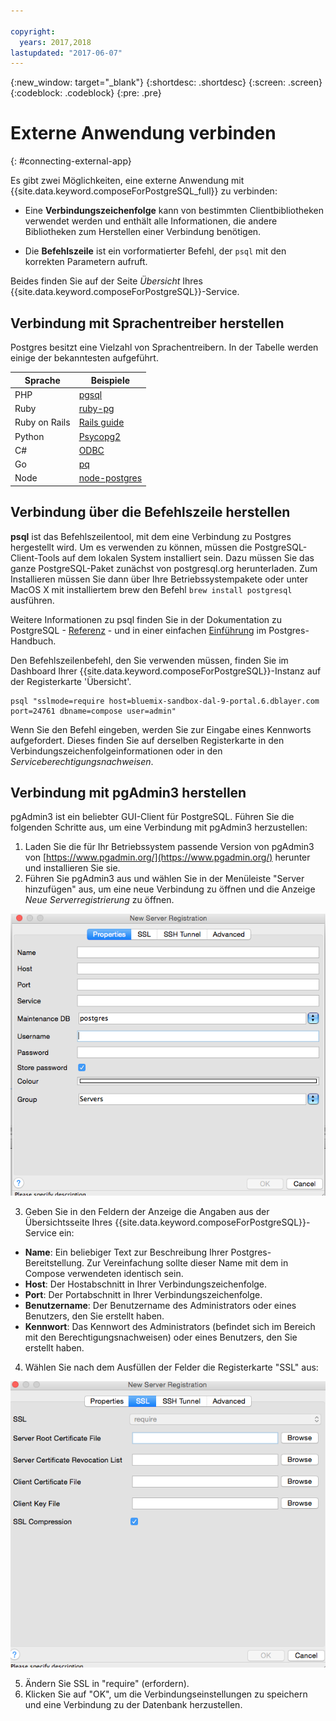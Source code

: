 ```yaml
---

copyright:
  years: 2017,2018
lastupdated: "2017-06-07"
---
```


{:new_window: target="_blank"}
{:shortdesc: .shortdesc}
{:screen: .screen}
{:codeblock: .codeblock}
{:pre: .pre}

# Externe Anwendung verbinden
{: #connecting-external-app}

Es gibt zwei Möglichkeiten, eine externe Anwendung mit {{site.data.keyword.composeForPostgreSQL_full}} zu verbinden:

- Eine **Verbindungszeichenfolge** kann von bestimmten Clientbibliotheken verwendet werden und enthält alle Informationen, die andere Bibliotheken zum Herstellen einer Verbindung benötigen.

- Die **Befehlszeile** ist ein vorformatierter Befehl, der `psql` mit den korrekten Parametern aufruft.

Beides finden Sie auf der Seite *Übersicht* Ihres {{site.data.keyword.composeForPostgreSQL}}-Service.

## Verbindung mit Sprachentreiber herstellen

Postgres besitzt eine Vielzahl von Sprachentreibern.  In der Tabelle werden einige der bekanntesten aufgeführt.

Sprache|Beispiele
----------|-----------
PHP|[pgsql](http://php.net/manual/en/pgsql.examples-basic.php)
Ruby|[ruby-pg](https://bitbucket.org/ged/ruby-pg/wiki/Home)
Ruby on Rails|[Rails guide](http://edgeguides.rubyonrails.org/configuring.html#configuring-a-postgresql-database)
Python|[Psycopg2](https://wiki.postgresql.org/wiki/Psycopg2_Tutorial)
C#|[ODBC](https://wiki.postgresql.org/wiki/Using_Microsoft_.NET_with_the_PostgreSQL_Database_Server_via_ODBC)
Go|[pq](https://godoc.org/github.com/lib/pq)
Node|[node-postgres](https://github.com/brianc/node-postgres/wiki/Example)

## Verbindung über die Befehlszeile herstellen

**psql** ist das Befehlszeilentool, mit dem eine Verbindung zu Postgres hergestellt wird. Um es verwenden zu können, müssen die PostgreSQL-Client-Tools auf dem lokalen System installiert sein. Dazu müssen Sie das ganze PostgreSQL-Paket zunächst von postgresql.org herunterladen. Zum Installieren müssen Sie dann über Ihre Betriebssystempakete oder unter MacOS X mit installiertem brew den Befehl `brew install postgresql` ausführen.   

Weitere Informationen zu psql finden Sie in der Dokumentation zu PostgreSQL - [Referenz](https://www.postgresql.org/docs/current/static/app-psql.html) - und in einer einfachen [Einführung](http://postgresguide.com/utilities/psql.html) im Postgres-Handbuch.

Den Befehlszeilenbefehl, den Sie verwenden müssen, finden Sie im Dashboard Ihrer {{site.data.keyword.composeForPostgreSQL}}-Instanz auf der Registerkarte 'Übersicht'.

```
psql "sslmode=require host=bluemix-sandbox-dal-9-portal.6.dblayer.com port=24761 dbname=compose user=admin"
```

Wenn Sie den Befehl eingeben, werden Sie zur Eingabe eines Kennworts aufgefordert. Dieses finden Sie auf derselben Registerkarte in den Verbindungszeichenfolgeinformationen oder in den *Serviceberechtigungsnachweisen*.

## Verbindung mit pgAdmin3 herstellen

pgAdmin3 ist ein beliebter GUI-Client für PostgreSQL. Führen Sie die folgenden Schritte aus, um eine Verbindung mit pgAdmin3 herzustellen:

1. Laden Sie die für Ihr Betriebssystem passende Version von pgAdmin3 von [https://www.pgadmin.org/](https://www.pgadmin.org/) herunter und installieren Sie sie.
2. Führen Sie pgAdmin3 aus und wählen Sie in der Menüleiste "Server hinzufügen" aus, um eine neue Verbindung zu öffnen und die Anzeige *Neue Serverregistrierung* zu öffnen.

  ![Anzeige 'Neue Serverregistrierung' auf der Registerkarte 'Eigenschaften' in pgAdmin3.](./images/pgadmin.png "Registerkarte 'Eigenschaften' der Anzeige 'Neue Serverregistrierung' in pgAdmin3.")

3. Geben Sie in den Feldern der Anzeige die Angaben aus der Übersichtsseite Ihres {{site.data.keyword.composeForPostgreSQL}}-Service ein:

  * **Name**: Ein beliebiger Text zur Beschreibung Ihrer Postgres-Bereitstellung.  Zur Vereinfachung sollte dieser Name mit dem in Compose verwendeten identisch sein.
  * **Host**: Der Hostabschnitt in Ihrer Verbindungszeichenfolge.
  * **Port**: Der Portabschnitt in Ihrer Verbindungszeichenfolge.
  * **Benutzername**: Der Benutzername des Administrators oder eines Benutzers, den Sie erstellt haben.
  * **Kennwort**: Das Kennwort des Administrators (befindet sich im Bereich mit den Berechtigungsnachweisen) oder eines Benutzers, den Sie erstellt haben.

4. Wählen Sie nach dem Ausfüllen der Felder die Registerkarte "SSL" aus:

  ![Anzeige 'Neue Serverregistrierung' auf der Registerkarte 'SSL' in pgAdmin3.](./images/pgadmin_ssl.png "Registerkarte 'SSL' der Anzeige 'Neue Serverregistrierung' in pgAdmin3.")

5. Ändern Sie SSL in "require" (erfordern).
6. Klicken Sie auf "OK", um die Verbindungseinstellungen zu speichern und eine Verbindung zu der Datenbank herzustellen.
